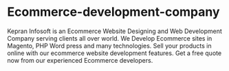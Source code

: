 Ecommerce-development-company
=============================

Kepran Infosoft is an Ecommerce Website Designing and Web Development Company serving clients all over world. We Develop Ecommerce sites in Magento, PHP Word press and many technologies. Sell your products in online with our ecommerce website development features. Get a free quote now from our experienced Ecommerce developers.
